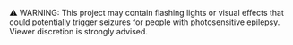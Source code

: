 ⚠️ WARNING: This project may contain flashing lights or visual effects that could potentially trigger seizures for people with photosensitive epilepsy. Viewer discretion is strongly advised.
